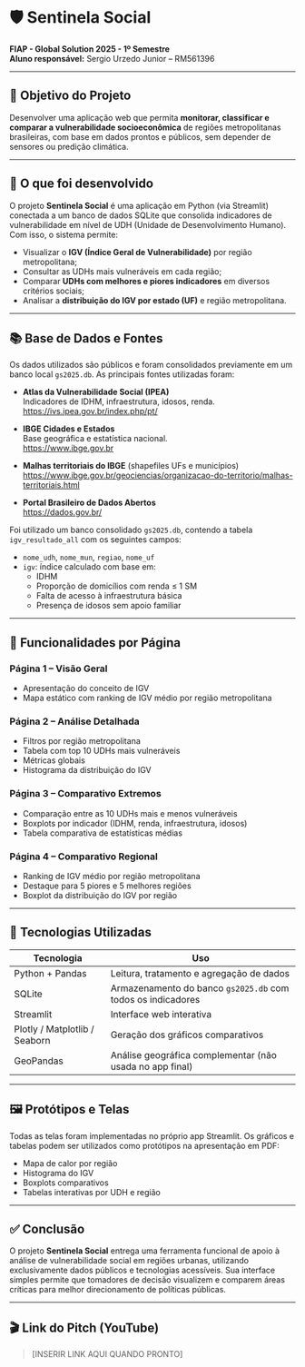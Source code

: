 # 🛡️ Sentinela Social

**FIAP - Global Solution 2025 - 1º Semestre**  
**Aluno responsável:** Sergio Urzedo Junior – RM561396  

---

## 🎯 Objetivo do Projeto

Desenvolver uma aplicação web que permita **monitorar, classificar e comparar a vulnerabilidade socioeconômica** de regiões metropolitanas brasileiras, com base em dados prontos e públicos, sem depender de sensores ou predição climática.

---

## 🧠 O que foi desenvolvido

O projeto **Sentinela Social** é uma aplicação em Python (via Streamlit) conectada a um banco de dados SQLite que consolida indicadores de vulnerabilidade em nível de UDH (Unidade de Desenvolvimento Humano). Com isso, o sistema permite:

- Visualizar o **IGV (Índice Geral de Vulnerabilidade)** por região metropolitana;
- Consultar as UDHs mais vulneráveis em cada região;
- Comparar **UDHs com melhores e piores indicadores** em diversos critérios sociais;
- Analisar a **distribuição do IGV por estado (UF)** e região metropolitana.

---

## 📚 Base de Dados e Fontes

Os dados utilizados são públicos e foram consolidados previamente em um banco local `gs2025.db`. As principais fontes utilizadas foram:

- **Atlas da Vulnerabilidade Social (IPEA)**  
  Indicadores de IDHM, infraestrutura, idosos, renda.  
  https://ivs.ipea.gov.br/index.php/pt/

- **IBGE Cidades e Estados**  
  Base geográfica e estatística nacional.  
  https://www.ibge.gov.br

- **Malhas territoriais do IBGE** (shapefiles UFs e municípios)  
  https://www.ibge.gov.br/geociencias/organizacao-do-territorio/malhas-territoriais.html

- **Portal Brasileiro de Dados Abertos**  
  https://dados.gov.br/

Foi utilizado um banco consolidado `gs2025.db`, contendo a tabela `igv_resultado_all` com os seguintes campos:

- `nome_udh`, `nome_mun`, `regiao`, `nome_uf`  
- `igv`: índice calculado com base em:
  - IDHM
  - Proporção de domicílios com renda ≤ 1 SM
  - Falta de acesso à infraestrutura básica
  - Presença de idosos sem apoio familiar

---

## 🧩 Funcionalidades por Página

### Página 1 – Visão Geral
- Apresentação do conceito de IGV
- Mapa estático com ranking de IGV médio por região metropolitana

### Página 2 – Análise Detalhada
- Filtros por região metropolitana
- Tabela com top 10 UDHs mais vulneráveis
- Métricas globais
- Histograma da distribuição do IGV

### Página 3 – Comparativo Extremos
- Comparação entre as 10 UDHs mais e menos vulneráveis
- Boxplots por indicador (IDHM, renda, infraestrutura, idosos)
- Tabela comparativa de estatísticas médias

### Página 4 – Comparativo Regional
- Ranking de IGV médio por região metropolitana
- Destaque para 5 piores e 5 melhores regiões
- Boxplot da distribuição do IGV por região

---

## 🧪 Tecnologias Utilizadas

| Tecnologia      | Uso                                                       |
|-----------------|-----------------------------------------------------------|
| Python + Pandas | Leitura, tratamento e agregação de dados                  |
| SQLite          | Armazenamento do banco `gs2025.db` com todos os indicadores |
| Streamlit       | Interface web interativa                                  |
| Plotly / Matplotlib / Seaborn | Geração dos gráficos comparativos            |
| GeoPandas       | Análise geográfica complementar (não usada no app final)  |

---

## 🖼️ Protótipos e Telas

Todas as telas foram implementadas no próprio app Streamlit. Os gráficos e tabelas podem ser utilizados como protótipos na apresentação em PDF:

- Mapa de calor por região
- Histograma do IGV
- Boxplots comparativos
- Tabelas interativas por UDH e região

---

## ✅ Conclusão

O projeto **Sentinela Social** entrega uma ferramenta funcional de apoio à análise de vulnerabilidade social em regiões urbanas, utilizando exclusivamente dados públicos e tecnologias acessíveis. Sua interface simples permite que tomadores de decisão visualizem e comparem áreas críticas para melhor direcionamento de políticas públicas.

---

## 🎬 Link do Pitch (YouTube)

> [INSERIR LINK AQUI QUANDO PRONTO]
